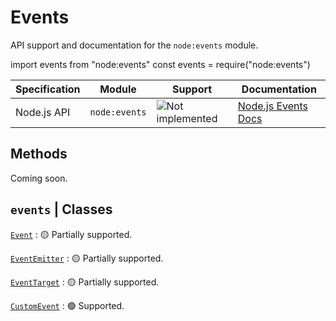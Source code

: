 # Events

API support and documentation for the `node:events` module.

<tabs>
    <tab title="ESM">
        <code-block lang="javascript">import events from "node:events"</code-block>
    </tab>
    <tab title="CJS">
        <code-block lang="javascript">const events = require("node:events")</code-block>
    </tab>
</tabs>

| Specification | Module        | Support                                                                    | Documentation                                             |
|---------------|---------------|----------------------------------------------------------------------------|-----------------------------------------------------------|
| Node.js API   | `node:events` | ![Not implemented](https://img.shields.io/badge/-Not%20implemented-yellow) | [Node.js Events Docs](https://nodejs.org/api/events.html) |

## Methods

Coming soon.

## `events` | Classes

[`Event`](https://nodejs.org/docs/latest/api/events.html#class-event)
: 🟡 Partially supported.

[`EventEmitter`](https://nodejs.org/docs/latest/api/events.html#class-eventemitter)
: 🟡 Partially supported.

[`EventTarget`](https://nodejs.org/docs/latest/api/events.html#class-eventtarget)
: 🟡 Partially supported.

[`CustomEvent`](https://nodejs.org/docs/latest/api/events.html#class-customevent)
: 🟢 Supported.
